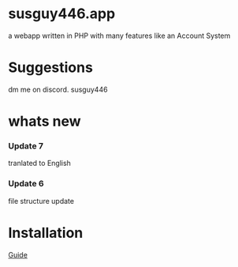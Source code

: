# susguy446.app
a webapp written in PHP with many features like an Account System
# Suggestions
 dm me on discord.
 susguy446

# whats new
### Update 7
 tranlated to English
 
### Update 6
 file structure update



# Installation
 [Guide](https://github.com/SusgUY446/my-cool-site/blob/main/install.md)
 
